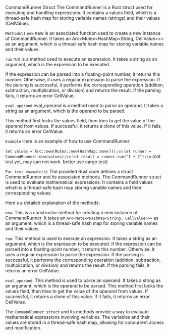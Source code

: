 CommandRunner Struct
The CommandRunner is a Rust struct used for executing and handling expressions. It contains a values field, which is a thread-safe hash map for storing variable names (strings) and their values (CellValue).

`Methods\t`
`new`
new is an associated function used to create a new instance of CommandRunner. It takes an Arc<Mutex<HashMap<String, CellValue>>> as an argument, which is a thread-safe hash map for storing variable names and their values.

`run`
run is a method used to execute an expression. It takes a string as an argument, which is the expression to be executed.

If the expression can be parsed into a floating-point number, it returns this number. Otherwise, it uses a regular expression to parse the expression. If the parsing is successful, it performs the corresponding operation (addition, subtraction, multiplication, or division) and returns the result. If the parsing fails, it returns an error CellValue.

`eval_operand`
eval_operand is a method used to parse an operand. It takes a string as an argument, which is the operand to be parsed.

This method first locks the values field, then tries to get the value of the operand from values. If successful, it returns a clone of this value. If it fails, it returns an error CellValue.

`Example`
Here is an example of how to use CommandRunner:

`let values = Arc::new(Mutex::new(HashMap::new()));\n`
`let runner = CommandRunner::new(values);\n`
`let result = runner.run("1 + 2");\n`
(not test yet, may can not work. better use cargo test)

`For test examples\t`
The provided Rust code defines a struct CommandRunner and its associated methods. The CommandRunner struct is used to evaluate mathematical expressions. It contains a field values which is a thread-safe hash map storing variable names and their corresponding values.

Here's a detailed explanation of the methods:

`new`: This is a constructor method for creating a new instance of CommandRunner. It takes an `Arc<Mutex<HashMap<String, CellValue>>>` as an argument, which is a thread-safe hash map for storing variable names and their values.

`run`: This method is used to execute an expression. It takes a string as an argument, which is the expression to be executed. If the expression can be parsed into a floating-point number, it returns this number. Otherwise, it uses a regular expression to parse the expression. If the parsing is successful, it performs the corresponding operation (addition, subtraction, multiplication, or division) and returns the result. If the parsing fails, it returns an error CellValue.

`eval_operand`: This method is used to parse an operand. It takes a string as an argument, which is the operand to be parsed. This method first locks the values field, then tries to get the value of the operand from values. If successful, it returns a clone of this value. If it fails, it returns an error CellValue.

The `CommandRunner struct` and its methods provide a way to evaluate mathematical expressions involving variables. The variables and their values are stored in a thread-safe hash map, allowing for concurrent access and modification.
